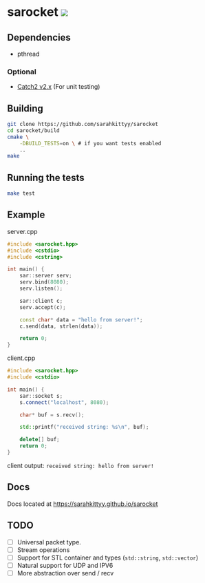 # sarocket ![](https://img.shields.io/github/workflow/status/sarahkittyy/sarocket/CMake)

## Dependencies

- pthread

### Optional

- [Catch2 v2.x](https://github.com/catchorg/Catch2/tree/v2.x) (For unit testing)

## Building

```bash
git clone https://github.com/sarahkittyy/sarocket
cd sarocket/build
cmake \
	-DBUILD_TESTS=on \ # if you want tests enabled
	..
make
```

## Running the tests

```bash
make test
```

## Example

server.cpp
```cpp
#include <sarocket.hpp>
#include <cstdio>
#include <cstring>

int main() {
	sar::server serv;
	serv.bind(8080);
	serv.listen();

	sar::client c;
	serv.accept(c);

	const char* data = "hello from server!";
	c.send(data, strlen(data));

	return 0;
}

```

client.cpp
```cpp
#include <sarocket.hpp>
#include <cstdio>

int main() {
	sar::socket s;
	s.connect("localhost", 8080);

	char* buf = s.recv();

	std::printf("received string: %s\n", buf);

	delete[] buf;
	return 0;
}
```

client output: `received string: hello from server!`

## Docs

Docs located at https://sarahkittyy.github.io/sarocket

## TODO

- [ ] Universal packet type.
- [ ] Stream operations
- [ ] Support for STL container and types (`std::string`, `std::vector`)
- [ ] Natural support for UDP and IPV6
- [ ] More abstraction over send / recv

